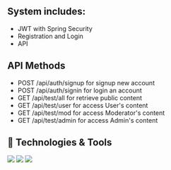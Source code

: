 
## System includes:
<ul>
  <li>JWT with Spring Security</li>
  <li>Registration and Login</li>
  <li>API</li>
</ul>

## API Methods
<ul>
  <li>POST /api/auth/signup for signup new account</li>
  <li>POST /api/auth/signin for login an account</li>
  <li>GET /api/test/all for retrieve public content</li>
  <li>GET /api/test/user for access User's content</li>
  <li>GET /api/test/mod for access Moderator's content</li>
  <li>GET /api/test/admin for access Admin's content</li>
</ul>

## 🔧 Technologies & Tools
![](https://img.shields.io/badge/Code-Java-informational?style=flat&logo=java&logoColor=white&color=2bbc8a)
![](https://img.shields.io/badge/Tools-Spring-informational?style=flat&logo=spring&logoColor=white&color=2bbc8a)
![](https://img.shields.io/badge/Tools-SpringSecurity-informational?style=flat&logo=spring&logoColor=white&color=2bbc8a)
